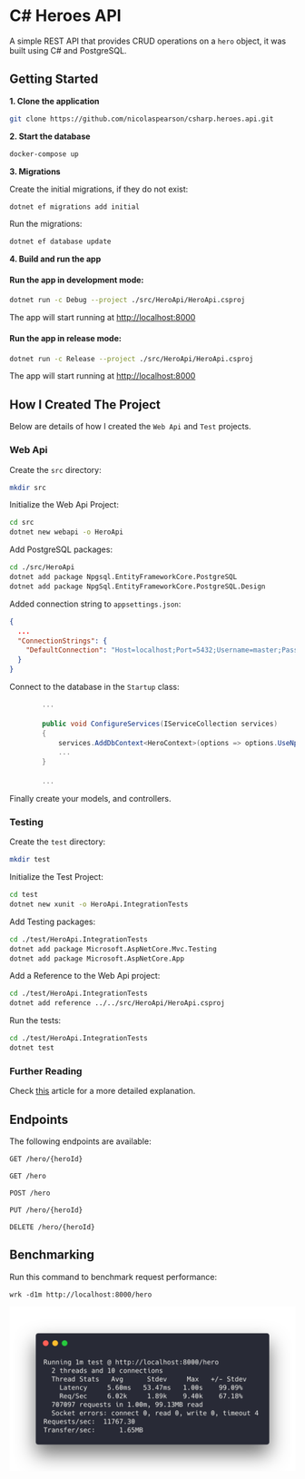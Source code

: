 # C# Heroes API

A simple REST API that provides CRUD operations on a `hero` object, it was built using C# and PostgreSQL.

## Getting Started

**1. Clone the application**

```bash
git clone https://github.com/nicolaspearson/csharp.heroes.api.git
```

**2. Start the database**

```bash
docker-compose up
```

**3. Migrations**

Create the initial migrations, if they do not exist:

```bash
dotnet ef migrations add initial
```

Run the migrations:

```bash
dotnet ef database update
```

**4. Build and run the app**

#### Run the app in development mode:

```bash
dotnet run -c Debug --project ./src/HeroApi/HeroApi.csproj
```

The app will start running at <http://localhost:8000>

#### Run the app in release mode:

```bash
dotnet run -c Release --project ./src/HeroApi/HeroApi.csproj
```

The app will start running at <http://localhost:8000>

## How I Created The Project

Below are details of how I created the `Web Api` and `Test` projects.

### Web Api

Create the `src` directory:

```bash
mkdir src
```

Initialize the Web Api Project:

```bash
cd src
dotnet new webapi -o HeroApi
```

Add PostgreSQL packages:

```bash
cd ./src/HeroApi
dotnet add package Npgsql.EntityFrameworkCore.PostgreSQL
dotnet add package NpgSql.EntityFrameworkCore.PostgreSQL.Design
```

Added connection string to `appsettings.json`:

```json
{
  ...
  "ConnectionStrings": {
    "DefaultConnection": "Host=localhost;Port=5432;Username=master;Password=masterkey;Database=hero;"
  }
}
```

Connect to the database in the `Startup` class:

```csharp
        ...

        public void ConfigureServices(IServiceCollection services)
        {
            services.AddDbContext<HeroContext>(options => options.UseNpgsql(Configuration.GetConnectionString("DefaultConnection")));
            ...
        }

        ...
```

Finally create your models, and controllers.

### Testing

Create the `test` directory:

```bash
mkdir test
```

Initialize the Test Project:

```bash
cd test
dotnet new xunit -o HeroApi.IntegrationTests
```

Add Testing packages:

```bash
cd ./test/HeroApi.IntegrationTests
dotnet add package Microsoft.AspNetCore.Mvc.Testing
dotnet add package Microsoft.AspNetCore.App
```

Add a Reference to the Web Api project:

```bash
cd ./test/HeroApi.IntegrationTests
dotnet add reference ../../src/HeroApi/HeroApi.csproj
```

Run the tests:

```bash
cd ./test/HeroApi.IntegrationTests
dotnet test
```

### Further Reading

Check [this](https://fullstackmark.com/post/20/painless-integration-testing-with-aspnet-core-web-api) article for a more detailed explanation.

## Endpoints

The following endpoints are available:

```
GET /hero/{heroId}
```

```
GET /hero
```

```
POST /hero
```

```
PUT /hero/{heroId}
```

```
DELETE /hero/{heroId}
```

## Benchmarking

Run this command to benchmark request performance:

```
wrk -d1m http://localhost:8000/hero
```

![benchmark](/img/benchmark.png)
